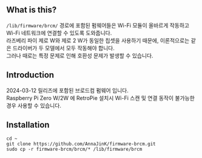 ## What is this?
```/lib/firmware/brcm/``` 경로에 포함된 펌웨어들은 Wi-Fi 모듈이 올바르게 작동하고 Wi-Fi 네트워크에 연결할 수 있도록 도와줍니다.  
라즈베리 파이 제로 W와 제로 2 W가 동일한 칩셋을 사용하기 때문에, 이론적으로는 같은 드라이버가 두 모델에서 모두 작동해야 합니다.  
그러나 때로는 특정 문제로 인해 호환성 문제가 발생할 수 있습니다.

## Introduction
2024-03-12 릴리즈에 포함된 브로드컴 펌웨어 입니다.  
Raspberry Pi Zero W/2W 에 RetroPie 설치시 Wi-Fi 스캔 및 연결 동작이 불가능한 경우 사용할 수 있습니다.

## Installation
```
cd ~
git clone https://github.com/AnnaJinK/firmware-brcm.git
sudo cp -r firmware-brcm/brcm/* /lib/firmware/brcm
```
